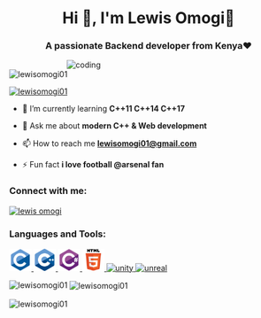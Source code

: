  <h1 align="center">Hi 👋, I'm Lewis Omogi🤟</h1>
<h3 align="center">A passionate Backend developer from Kenya❤️</h3>
<img align="right"alt="coding"width="400"src="programmer+cartoon">

<p align="left"> <img src="https://komarev.com/ghpvc/?username=lewisomogi01&label=Profile%20views&color=0e75b6&style=flat" alt="lewisomogi01" /> </p>

<p align="left"> <a href="https://github.com/ryo-ma/github-profile-trophy"><img src="https://github-profile-trophy.vercel.app/?username=lewisomogi01" alt="lewisomogi01" /></a> </p>

- 🌱 I’m currently learning **C++11 C++14 C++17**

- 💬 Ask me about **modern C++ & Web development**

- 📫 How to reach me **lewisomogi01@gmail.com**

- ⚡ Fun fact **i love football @arsenal fan**

<h3 align="left">Connect with me:</h3>
<p align="left">
<a href="https://linkedin.com/in/lewis omogi" target="blank"><img align="center" src="https://raw.githubusercontent.com/rahuldkjain/github-profile-readme-generator/master/src/images/icons/Social/linked-in-alt.svg" alt="lewis omogi" height="30" width="40" /></a>
</p>

<h3 align="left">Languages and Tools:</h3>
<p align="left"> <a href="https://www.cprogramming.com/" target="_blank" rel="noreferrer"> <img src="https://raw.githubusercontent.com/devicons/devicon/master/icons/c/c-original.svg" alt="c" width="40" height="40"/> </a> <a href="https://www.w3schools.com/cpp/" target="_blank" rel="noreferrer"> <img src="https://raw.githubusercontent.com/devicons/devicon/master/icons/cplusplus/cplusplus-original.svg" alt="cplusplus" width="40" height="40"/> </a> <a href="https://www.w3schools.com/cs/" target="_blank" rel="noreferrer"> <img src="https://raw.githubusercontent.com/devicons/devicon/master/icons/csharp/csharp-original.svg" alt="csharp" width="40" height="40"/> </a> <a href="https://www.w3.org/html/" target="_blank" rel="noreferrer"> <img src="https://raw.githubusercontent.com/devicons/devicon/master/icons/html5/html5-original-wordmark.svg" alt="html5" width="40" height="40"/> </a> <a href="https://unity.com/" target="_blank" rel="noreferrer"> <img src="https://www.vectorlogo.zone/logos/unity3d/unity3d-icon.svg" alt="unity" width="40" height="40"/> </a> <a href="https://unrealengine.com/" target="_blank" rel="noreferrer"> <img src="https://raw.githubusercontent.com/kenangundogan/fontisto/036b7eca71aab1bef8e6a0518f7329f13ed62f6b/icons/svg/brand/unreal-engine.svg" alt="unreal" width="40" height="40"/> </a> </p>

<p><img align="left" src="https://github-readme-stats.vercel.app/api/top-langs?username=lewisomogi01&show_icons=true&locale=en&layout=compact" alt="lewisomogi01" /></p>

<p>&nbsp;<img align="center" src="https://github-readme-stats.vercel.app/api?username=lewisomogi01&show_icons=true&locale=en" alt="lewisomogi01" /></p>

<p><img align="center" src="https://github-readme-streak-stats.herokuapp.com/?user=lewisomogi01&" alt="lewisomogi01" /></p>



<!--
**Lewisomogi01/Lewisomogi01** is a ✨ _special_ ✨ repository because its `README.md` (this file) appears on your GitHub profile.

Here are some ideas to get you started:

- 🔭 I’m currently working on ...
- 🌱 I’m currently learning ...
- 👯 I’m looking to collaborate on ...
- 🤔 I’m looking for help with ...
- 💬 Ask me about ...
- 📫 How to reach me: ...
- 😄 Pronouns: ...
- ⚡ Fun fact: ...
-->
